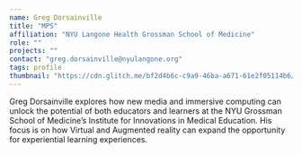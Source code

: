 ```yaml
---
name: Greg Dorsainville
title: "MPS"
affiliation: "NYU Langone Health Grossman School of Medicine"
role: ""
projects: ""
contact: "greg.dorsainville@nyulangone.org"
tags: profile
thumbnail: "https://cdn.glitch.me/bf2d4b6c-c9a9-46ba-a671-61e2f05114b6/greg_skfb_headshot04.PNG?v=1648852815959"
---
```


Greg Dorsainville explores how new media and immersive computing can unlock the potential of both educators and learners at the NYU Grossman School of Medicine’s Institute for Innovations in Medical Education. His focus is on how Virtual and Augmented reality can expand the opportunity for experiential learning experiences. 
